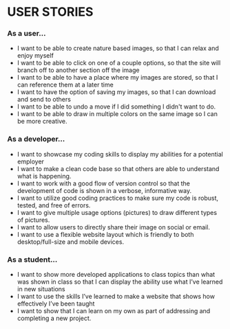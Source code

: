 # USER STORIES

### As a user…
* I want to be able to create nature based images, so that I can relax and enjoy myself
* I want to be able to click on one of a couple options, so that the site will branch off to another section off the image
* I want to be able to have a place where my images are stored, so that I can reference them at a later time
* I want to have the option of saving my images, so that I can download and send to others
* I want to be able to undo a move if I did something I didn't want to do.
* I want to be able to draw in multiple colors on the same image so I can be more creative.

### As a developer…
* I want to showcase my coding skills to display my abilities for a potential employer
* I want to make a clean code base so that others are able to understand what is happening.
* I  want to work with a good flow of version control so that the development of code is shown in a verbose, informative way.
* I want to utilize good coding practices to make sure my code is robust, tested, and free of errors.
* I want to give multiple usage options (pictures) to draw different types of pictures.
* I want to allow users to directly share their image on social or email.
* I want to use a flexible website layout which is friendly to both desktop/full-size and mobile devices.

### As a student…
* I want to show more developed applications to class topics than what was shown in class so that I can display the ability use what I’ve learned in new situations
* I want to use the skills I’ve learned to make a website that shows how effectively I’ve been taught
* I want to show that I can learn on my own as part of addressing and completing a new project.


